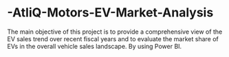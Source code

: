 # -AtliQ-Motors-EV-Market-Analysis
The main objective of this project is to provide a comprehensive view of the EV sales trend over recent fiscal years and to evaluate the market share of EVs in the overall vehicle sales landscape. By using Power BI.

